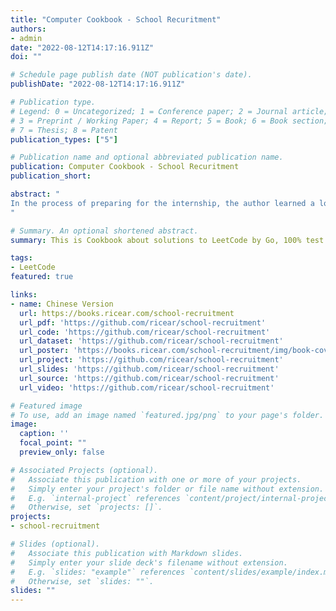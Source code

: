 ```yaml
---
title: "Computer Cookbook - School Recuritment"
authors:
- admin
date: "2022-08-12T14:17:16.911Z"
doi: ""

# Schedule page publish date (NOT publication's date).
publishDate: "2022-08-12T14:17:16.911Z"

# Publication type.
# Legend: 0 = Uncategorized; 1 = Conference paper; 2 = Journal article;
# 3 = Preprint / Working Paper; 4 = Report; 5 = Book; 6 = Book section;
# 7 = Thesis; 8 = Patent
publication_types: ["5"]

# Publication name and optional abbreviated publication name.
publication: Computer Cookbook - School Recuritment
publication_short:

abstract: "
In the process of preparing for the internship, the author learned a lot from the open source community, such as knowing the blogs of many bigwigs ( [Halfrost's Field | Frostland](https://halfrost.com/) ), and building my own knowledge base ( [Ricear's Notebook](https://notebook.ricear.com/) ). Therefore, I want to deposit this knowledge and give back to the community. On the one hand, you can not only deepen your understanding of these knowledge, but on the other hand, you can also communicate with other small partners to learn and make progress together.
"

# Summary. An optional shortened abstract.
summary: This is Cookbook about solutions to LeetCode by Go, 100% test coverage, runtime beats 100%. Now it has obtained 520 solutions.

tags:
- LeetCode
featured: true

links:
- name: Chinese Version
  url: https://books.ricear.com/school-recruitment
  url_pdf: 'https://github.com/ricear/school-recruitment'
  url_code: 'https://github.com/ricear/school-recruitment'
  url_dataset: 'https://github.com/ricear/school-recruitment'
  url_poster: 'https://books.ricear.com/school-recruitment/img/book-cover.png'
  url_project: 'https://github.com/ricear/school-recruitment'
  url_slides: 'https://github.com/ricear/school-recruitment'
  url_source: 'https://github.com/ricear/school-recruitment'
  url_video: 'https://github.com/ricear/school-recruitment'

# Featured image
# To use, add an image named `featured.jpg/png` to your page's folder. 
image:
  caption: ''
  focal_point: ""
  preview_only: false

# Associated Projects (optional).
#   Associate this publication with one or more of your projects.
#   Simply enter your project's folder or file name without extension.
#   E.g. `internal-project` references `content/project/internal-project/index.md`.
#   Otherwise, set `projects: []`.
projects:
- school-recruitment

# Slides (optional).
#   Associate this publication with Markdown slides.
#   Simply enter your slide deck's filename without extension.
#   E.g. `slides: "example"` references `content/slides/example/index.md`.
#   Otherwise, set `slides: ""`.
slides: ""
---
```



